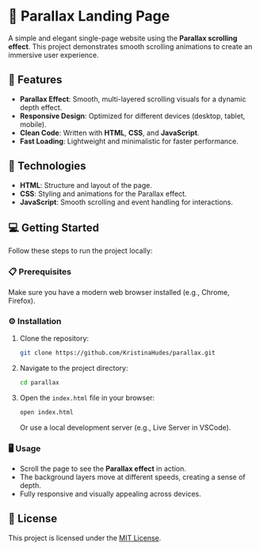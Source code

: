 # 🌄 Parallax Landing Page

A simple and elegant single-page website using the **Parallax scrolling effect**. This project demonstrates smooth scrolling animations to create an immersive user experience.

## 🚀 Features

- **Parallax Effect**: Smooth, multi-layered scrolling visuals for a dynamic depth effect.
- **Responsive Design**: Optimized for different devices (desktop, tablet, mobile).
- **Clean Code**: Written with **HTML**, **CSS**, and **JavaScript**.
- **Fast Loading**: Lightweight and minimalistic for faster performance.

## 🎨 Technologies

- **HTML**: Structure and layout of the page.
- **CSS**: Styling and animations for the Parallax effect.
- **JavaScript**: Smooth scrolling and event handling for interactions.

## 💻 Getting Started

Follow these steps to run the project locally:

### 📋 Prerequisites
Make sure you have a modern web browser installed (e.g., Chrome, Firefox).

### ⚙️ Installation

1. Clone the repository:
   ```bash
   git clone https://github.com/KristinaHudes/parallax.git
   ```

2. Navigate to the project directory:
   ```bash
   cd parallax
   ```

3. Open the `index.html` file in your browser:
   ```bash
   open index.html
   ```

   Or use a local development server (e.g., Live Server in VSCode).

### 🖥️ Usage

- Scroll the page to see the **Parallax effect** in action.
- The background layers move at different speeds, creating a sense of depth.
- Fully responsive and visually appealing across devices.

## 📜 License

This project is licensed under the [MIT License](LICENSE).
